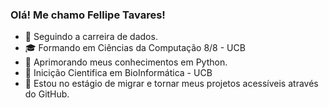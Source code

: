 ### Olá! Me chamo Fellipe Tavares!

- 🎲  Seguindo a carreira de dados.
- 🎓  Formando em Ciências da Computação 8/8 - UCB
- 🐍  Aprimorando meus conhecimentos em Python.
- 🔬  Inicição Cientifica em BioInformática - UCB
- 🚧  Estou no estágio de migrar e tornar meus projetos acessíveis através do GitHub.
